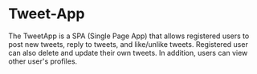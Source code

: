 # Tweet-App
The TweetApp is a SPA (Single Page App) that allows registered users to post new tweets, reply to tweets, and like/unlike tweets. Registered user can also delete and update their own tweets. In addition, users can view other user's profiles.
